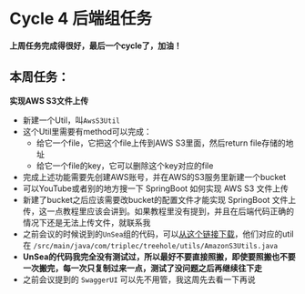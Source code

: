 # Cycle 4 后端组任务

**上周任务完成得很好，最后一个cycle了，加油！**

## 本周任务：
**实现AWS S3文件上传**
- 新建一个Util，叫```AwsS3Util```
- 这个Util里需要有method可以完成：
    - 给它一个file，它把这个file上传到AWS S3里面，然后return file存储的地址
    - 给它一个file的key，它可以删除这个key对应的file
- 完成上述功能需要先创建AWS账号，并在AWS的S3服务里新建一个bucket
- 可以YouTube或者别的地方搜一下 SpringBoot 如何实现 AWS S3 文件上传
- 新建了bucket之后应该需要改bucket的配置文件才能实现 SpringBoot 文件上传，这一点教程里应该会讲到。如果教程里没有提到，并且在后端代码正确的情况下还是无法上传文件，就联系我
- 之前会议的时候说到的```UnSea```组的代码，可以[从这个链接下载](https://drive.google.com/file/d/1G93LDU3DmMAIDZKAUsTgm60OOvhgUvrD/view?usp=sharing)，他们对应的util在 ```/src/main/java/com/triplec/treehole/utils/AmazonS3Utils.java```
- **UnSea的代码我完全没有测试过，所以最好不要直接照搬，即使要照搬也不要一次搬完，每一次只复制过来一点，测试了没问题之后再继续往下走**
- 之前会议提到的 ```SwaggerUI``` 可以先不用管，我这周先去看一下再说